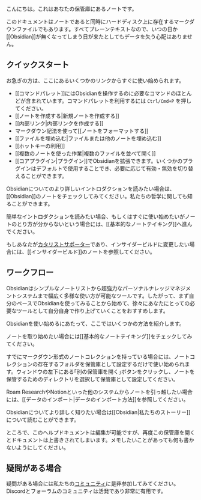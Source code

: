 こんにちは。これはあなたの保管庫にあるノートです。

このドキュメントはノートであると同時にハードディスク上に存在するマークダウンファイルでもあります。すべてプレーンテキストなので、いつの日か[[Obsidian]]が無くなってしまう日が来たとしてもデータを失う心配はありません。

## クイックスタート

お急ぎの方は、ここにあるいくつかのリンクからすぐに使い始められます。

- [[コマンドパレット]]にはObsidianを操作するのに必要なコマンドのほとんどが含まれています。コマンドパレットを利用するには `Ctrl/Cmd+P` を押してください。
- [[ノートを作成する|新規ノートを作成する]]
- [[内部リンク|内部リンクを作成する]]
- マークダウン記法を使って[[ノートをフォーマットする]]
- [[ファイルを埋め込む|ファイルまたは他のノートを埋め込む]]
- [[ホットキーの利用]]
- [[複数のノートを使った作業|複数のファイルを並べて開く]]
- [[コアプラグイン|プラグイン]]でObsidianを拡張できます。いくつかのプラグインはデフォルトで使用することでき、必要に応じて有効・無効を切り替えることができます。

Obsidianについてのより詳しいイントロダクションを読みたい場合は、[[Obsidian]]のノートをチェックしてみてください。私たちの哲学に関しても知ることができます。

簡単なイントロダクションを読みたい場合、もしくはすぐに使い始めたいがノートのとり方が分からないという場合には、[[基本的なノートテイキング]]へ進んでください。

もしあなたが[カタリストサポーター](https://obsidian.md/pricing)であり、インサイダービルドに変更したい場合には、[[インサイダービルド]]のノートを参照してください。


## ワークフロー

Obsidianはシンプルなノートリストから超強力なパーソナルナレッジマネジメントシステムまで幅広く多様な使い方が可能なツールです。したがって、まず自分のペースでObsidianを使ってみることから始めて、徐々にあなたにとっての必要なツールとして自分自身で作り上げていくことをおすすめします。

Obsidianを使い始めるにあたって、ここではいくつかの方法を紹介します。

ノートを取り始めたい場合には[[基本的なノートテイキング]]をチェックしてみてください。

すでにマークダウン形式のノートコレクションを持っている場合には、ノートコレクションの存在するフォルダを保管庫として設定するだけで使い始められます。ウィンドウの左下にある｢別の保管庫を開く｣ボタンをクリックし、ノートを保管するためのディレクトリを選択して保管庫として設定してください。

Roam ResearchやNotionといった他のシステムからノートを引っ越したい場合には、[[データのインポート|データのインポート方法]]を参照してください。

Obsidianについてより詳しく知りたい場合は[[Obsidian|私たちのストーリー]]について読むことができます。

ところで、このヘルプドキュメントは編集が可能ですが、再度この保管庫を開くとドキュメントは上書きされてしまいます。メモしたいことがあっても何も書かないようにしてください。

## 疑問がある場合

疑問がある場合には私たちの[コミュニティ](https://obsidian.md/community)に是非参加してみてください。Discordとフォーラムのコミュニティは活発であり非常に有用です。